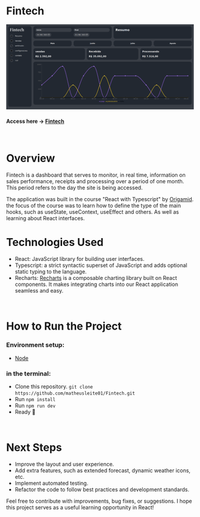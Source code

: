 # Fintech

![App Screenshot](public/readme.png)

#### Access here -> [Fintech]('https://fintech-psi.vercel.app/') 
<br>

# Overview

Fintech is a dashboard that serves to monitor, in real time, information on sales performance, receipts and processing over a period of one month. This period refers to the day the site is being accessed.

The application was built in the course "React with Typescript" by [Origamid]('https://www.origamid.com/'). the focus of the course was to learn how to define the type of the main hooks, such as useState, useContext, useEffect and others. As well as learning about React interfaces.

# Technologies Used

- React: JavaScript library for building user interfaces.
- Typescript: a strict syntactic superset of JavaScript and adds optional static typing to the language.
- Recharts: [Recharts]('https://recharts.org/en-US/') is a composable charting library built on React components. It makes integrating charts into our React application seamless and easy.

<br>



# How to Run the Project

### Environment setup:

- [Node](https://nodejs.org/en)

### in the terminal:


- Clone this repository. `git clone https://github.com/matheusleite01/Fintech.git`
- Run `npm install`
- Run `npm run dev`
- Ready 🎉

<br>

# Next Steps

- Improve the layout and user experience.
- Add extra features, such as extended forecast, dynamic weather icons, etc.
- Implement automated testing.
- Refactor the code to follow best practices and development standards.

Feel free to contribute with improvements, bug fixes, or suggestions. I hope this project serves as a useful learning opportunity in React!

<br>
